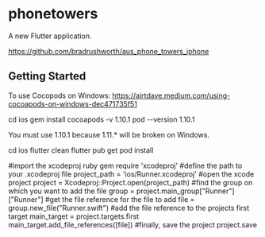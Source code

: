 # phonetowers

A new Flutter application.

https://github.com/bradrushworth/aus_phone_towers_iphone

## Getting Started

To use Cocopods on Windows: https://airtdave.medium.com/using-cocoapods-on-windows-dec471735f51

cd ios
gem install cocoapods -v 1.10.1
pod --version
1.10.1

You must use 1.10.1 because 1.11.* will be broken on Windows.

cd ios
flutter clean
flutter pub get
pod install




#import the xcodeproj ruby gem
require 'xcodeproj'
#define the path to your .xcodeproj file
project_path = 'ios/Runner.xcodeproj'
#open the xcode project
project = Xcodeproj::Project.open(project_path)
#find the group on which you want to add the file
group = project.main_group["Runner"]["Runner"]
#get the file reference for the file to add
file = group.new_file("Runner.swift")
#add the file reference to the projects first target
main_target = project.targets.first
main_target.add_file_references([file])
#finally, save the project
project.save

